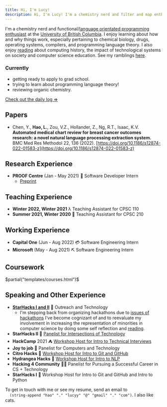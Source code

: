 ```yaml
---
title: Hi, I'm Lucy!
description: Hi, I'm Lucy! I'm a chemistry nerd and filter and map enthusiast studying Computer Science and Chemistry at the University of British Columbia.
---
```


I'm a chemistry nerd and functional/[language orientated programming enthusiast](https://cacm.acm.org/magazines/2018/3/225475-a-programmable-programming-language/fulltext) at the [University of British Columbia](https://www.ubc.ca/). I enjoy learning about how and why things work, especially pertaining to chemical biology, drugs, operating systems, compilers, and programming language theory. I also enjoy [reading](/papers) about computing history, the impact of technological systems on society and computer science education. See my ramblings [here](/archive).

### Currently 
- getting ready to apply to grad school.
- trying to learn about programming language theory!
- reviewing organic chemistry.

[Check out the daily log ⇒](/log)

## Papers
- Chen, Y., **Hao, L.**, Zou, V.Z., Hollander, Z., Ng, R.T., Isaac, K.V. **Automated medical chart review for breast cancer outcomes research: a novel natural language processing extraction system.** BMC Med Res Methodol 22, 136 (2022). [https://doi.org/10.1186/s12874-022-01583-z](https://doi.org/10.1186/s12874-022-01583-z)

## Research Experience
- **PROOF Centre** (Jan - May 2021) 🧬 Software Developer Intern
  - [Preprint](https://www.medrxiv.org/content/10.1101/2021.05.04.21256134v1)

## Teaching Experience
- **Winter 2022, Winter 2021** λ Teaching Assistant for CPSC 110 
- **Summer 2021, Winter 2020** 👾 Teaching Assistant for CPSC 210

## Working Experience
- **Capital One** (Jun - Aug 2022) 💳 Software Engineering Intern
- **Microsoft** (May - Aug 2021) ⛏ Software Engineering Intern

## Coursework
$partial("templates/courses.html")$

## Speaking and Other Experience
- **[StarHacks I and II](https://www.starhacks.tech/)** 💫 Outreach and Technology
  - I'm stepping back from organizing hackathons due to [issues of hackathons](/posts/hackathons) I've become cognizant of and to reevaluate my involvement in increasing the representation of minorities in computer science by doing some self reflection and [reading](/tags/feminism/). 
- **StarHacks II** 💫 [Panelist for Intersections of Technology](https://www.youtube.com/watch?v=klMP-K7nCd4)
- **HackCamp** 2021 ⛺ [Workshop Host for Intro to Technical Interviews](https://docs.google.com/presentation/d/1GeoKxfqX_JzhC5oc9grG3yzEeiPdq-uJE8kt7sUa64o/edit?usp=sharing)
- **Joy to job** 💼 Panelist for Computers and Technology 
- **Citro Hacks** 🍋 [Workshop Host for Intro to Git and GitHub](https://www.figma.com/proto/QwLUq2jdFJ0kisBOxh0RNM/Intro-to-Git-and-Github-(Copy)?node-id=1%3A160)
- **Hydrangea Hacks** 💮 [Workshop Host for Intro to NLP](https://www.youtube.com/watch?v=7DLUbxgfrD4&t=2s)
- **Hacking 4 Community** 👏🏻 Panelist for Pursuing a Successful Career in CS + Technology
- **StarHacks I** 💫 Workshop Host for Intro to Git and GitHub and Intro to Python

<p>
To get in touch with me or see my resume, send an email to <code>
  (string-append "hao" "." "lucyy" "@" "gmail" "." "com")</code>. I also like cats.
</p>
